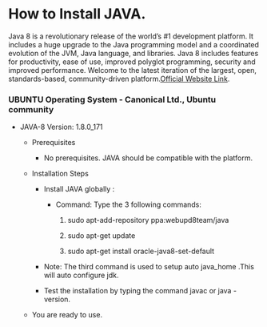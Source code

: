 # How to Install JAVA.

 Java 8 is a revolutionary release of the world’s #1 development platform. It includes a huge upgrade to the Java programming model and a coordinated evolution of the JVM, Java language, and libraries. Java 8 includes features for productivity, ease of use, improved polyglot programming, security and improved performance. Welcome to the latest iteration of the largest, open, standards-based, community-driven platform.[Official Website Link](http://www.oracle.com/technetwork/java/javase/overview/java8-2100321.html).

### UBUNTU Operating System - Canonical Ltd., Ubuntu community

- JAVA-8 Version: 1.8.0_171
    - Prerequisites
      - No prerequisites. JAVA should be compatible with the platform.

    - Installation Steps
		- Install JAVA globally : 

			- Command: Type the 3 following commands:
				
				1) sudo apt-add-repository ppa:webupd8team/java	
				
				2) sudo apt-get update
			
				3) sudo apt-get install oracle-java8-set-default
				
      - Note: The third command is used to setup auto java_home .This will auto configure jdk.
      
      - Test the installation by typing the command javac or java -version.
    
    - You are ready to use.

